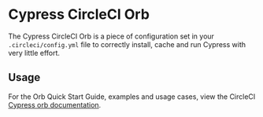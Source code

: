 # Cypress CircleCI Orb 

The Cypress CircleCI Orb is a
piece of configuration set in your `.circleci/config.yml` file to correctly install, cache and run Cypress with very little effort.

## Usage

For the Orb Quick Start Guide, examples and usage cases, view the CircleCI
[Cypress orb documentation](https://circleci.com/developer/orbs/orb/cypress-io/cypress).